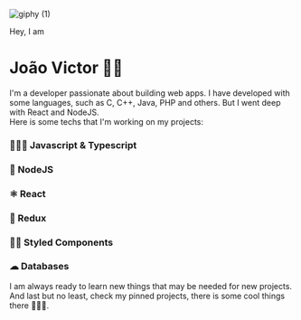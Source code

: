 ![giphy (1)](https://user-images.githubusercontent.com/29873725/99855768-4f2deb00-2b66-11eb-8caf-66b4386a8d7e.gif)

Hey, I am
# João Victor 👋🏽

 I'm a developer passionate about building web apps. I have developed with some languages, such as C, C++, Java, PHP and others. But I went deep with React and NodeJS.\
 Here is some techs that I'm working on my projects:
### 👨🏽‍💻 Javascript & Typescript
### 🧐 NodeJS
### ⚛ React
### 🔳 Redux
### 💅🏻 Styled Components
### ☁ Databases

 I am always ready to learn new things that may be needed for new projects. \
 And last but no least, check my pinned projects, there is some cool things there 🙋🏽‍♂️.
